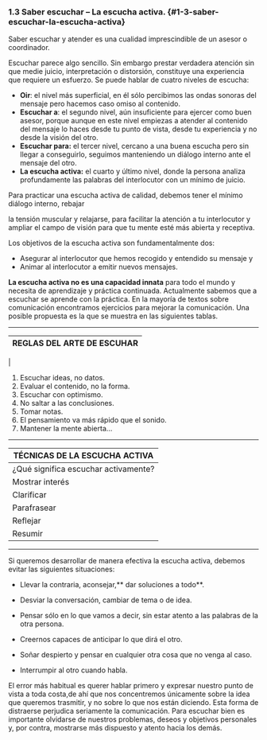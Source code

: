 ### 1.3 Saber escuchar – La escucha activa. {#1-3-saber-escuchar-la-escucha-activa}

Saber escuchar y atender es una cualidad imprescindible de un asesor o coordinador.

Escuchar parece algo sencillo. Sin embargo prestar verdadera atención sin que medie juicio, interpretación o distorsión, constituye una experiencia que requiere un esfuerzo. Se puede hablar de cuatro niveles de escucha:

*   **Oir**: el nivel más superficial, en él sólo percibimos las ondas sonoras del mensaje pero hacemos caso omiso al contenido.
*   **Escuchar a**: el segundo nivel, aún insuficiente para ejercer como buen asesor, porque aunque en este nivel empiezas a atender al contenido del mensaje lo haces desde tu punto de vista, desde tu experiencia y no desde la visión del otro.
*   **Escuchar para:** el tercer nivel, cercano a una buena escucha pero sin llegar a conseguirlo, seguimos manteniendo un diálogo interno ante el mensaje del otro.
*   **La escucha activa:** el cuarto y último nivel, donde la persona analiza profundamente las palabras del interlocutor con un mínimo de juicio.

Para practicar una escucha activa de calidad, debemos tener el mínimo diálogo interno, rebajar

la tensión muscular y relajarse, para facilitar la atención a tu interlocutor y ampliar el campo de visión para que tu mente esté más abierta y receptiva.

Los objetivos de la escucha activa son fundamentalmente dos:

*   Asegurar al interlocutor que hemos recogido y entendido su mensaje y
*   Animar al interlocutor a emitir nuevos mensajes.

**La escucha activa no es una capacidad innata** para todo el mundo y necesita de aprendizaje y práctica continuada. Actualmente sabemos que a escuchar se aprende con la práctica. En la mayoría de textos sobre comunicación encontramos ejercicios para mejorar la comunicación. Una posible propuesta es la que se muestra en las siguientes tablas.

<hr/>

| REGLAS DEL ARTE DE ESCUHAR |
| --- |
| 

1.  Escuchar ideas, no datos.
2.  Evaluar el contenido, no la forma.
3.  Escuchar con optimismo.
4.  No saltar a las conclusiones.
5.  Tomar notas.
6.  El pensamiento va más rápido que el sonido.
7.  Mantener la mente abierta…

<hr/>

| TÉCNICAS DE LA ESCUCHA ACTIVA |
| --- |
| ¿Qué significa escuchar activamente? |
| Mostrar interés |  |
| Clarificar |  |
| Parafrasear |  |
| Reflejar |  |
| Resumir |  |

<hr/>
Si queremos desarrollar de manera efectiva la escucha activa, debemos evitar las siguientes situaciones:

- Llevar la contraria, aconsejar,** dar soluciones a todo**.

- Desviar la conversación, cambiar de tema o de idea.

- Pensar sólo en lo que vamos a decir, sin estar atento a las palabras de la otra persona.

- Creernos capaces de anticipar lo que dirá el otro.

- Soñar despierto y pensar en cualquier otra cosa que no venga al caso.

- Interrumpir al otro cuando habla.

El error más habitual es querer hablar primero y expresar nuestro punto de vista a toda costa,de ahí que nos concentremos únicamente sobre la idea que queremos trasmitir, y no sobre lo que nos están diciendo.
Esta forma de distraerse perjudica seriamente la comunicación.
Para escuchar bien es importante olvidarse de nuestros problemas, deseos y objetivos personales y, por contra, mostrarse más dispuesto y atento hacia los demás.
